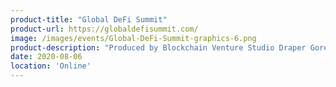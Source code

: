 ```yaml
---
product-title: "Global DeFi Summit"
product-url: https://globaldefisummit.com/
image: /images/events/Global-DeFi-Summit-graphics-6.png
product-description: "Produced by Blockchain Venture Studio Draper Goren Holm, the Global DeFi Summit is 2020’s leading annual gathering of DeFiers in the blockchain and cryptocurrency community. "  
date: 2020-08-06
location: 'Online'
---
```

